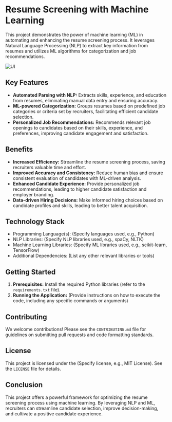# Resume Screening with Machine Learning

This project demonstrates the power of machine learning (ML) in automating and enhancing the resume screening process. It leverages Natural Language Processing (NLP) to extract key information from resumes and utilizes ML algorithms for categorization and job recommendations.

![UI](resume_app.png)

## Key Features

* **Automated Parsing with NLP:** Extracts skills, experience, and education from resumes, eliminating manual data entry and ensuring accuracy.
* **ML-powered Categorization:** Groups resumes based on predefined job categories or criteria set by recruiters, facilitating efficient candidate selection.
* **Personalized Job Recommendations:** Recommends relevant job openings to candidates based on their skills, experience, and preferences, improving candidate engagement and satisfaction.

## Benefits

* **Increased Efficiency:** Streamline the resume screening process, saving recruiters valuable time and effort.
* **Improved Accuracy and Consistency:** Reduce human bias and ensure consistent evaluation of candidates with ML-driven analysis.
* **Enhanced Candidate Experience:** Provide personalized job recommendations, leading to higher candidate satisfaction and employer branding.
* **Data-driven Hiring Decisions:** Make informed hiring choices based on candidate profiles and skills, leading to better talent acquisition.

## Technology Stack

* Programming Language(s): (Specify languages used, e.g., Python)
* NLP Libraries: (Specify NLP libraries used, e.g., spaCy, NLTK)
* Machine Learning Libraries: (Specify ML libraries used, e.g., scikit-learn, TensorFlow)
* Additional Dependencies: (List any other relevant libraries or tools)

## Getting Started

1. **Prerequisites:** Install the required Python libraries (refer to the `requirements.txt` file).
2. **Running the Application:** (Provide instructions on how to execute the code, including any specific commands or arguments)

## Contributing

We welcome contributions! Please see the `CONTRIBUTING.md` file for guidelines on submitting pull requests and code formatting standards.

## License

This project is licensed under the (Specify license, e.g., MIT License). See the `LICENSE` file for details.

## Conclusion

This project offers a powerful framework for optimizing the resume screening process using machine learning. By leveraging NLP and ML, recruiters can streamline candidate selection, improve decision-making, and cultivate a positive candidate experience.
